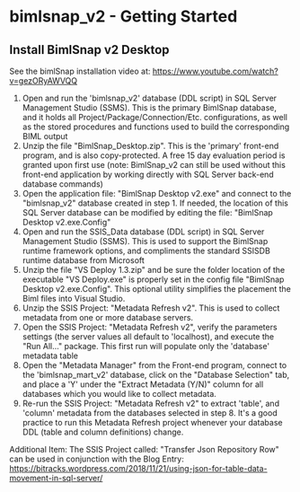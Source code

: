 # bimlsnap_v2 - Getting Started
## Install BimlSnap v2 Desktop

See the bimlSnap installation video at: https://www.youtube.com/watch?v=gezORyAWVQQ 

1. Open and run the 'bimlsnap_v2' database (DDL script) in SQL Server Management Studio (SSMS). This is the primary BimlSnap database, and it holds all Project/Package/Connection/Etc. configurations, as well as the stored procedures and functions used to build the corresponding BIML output
2. Unzip the file "BimlSnap_Desktop.zip". This is the 'primary' front-end program, and is also copy-protected. A free 15 day evaluation period is granted upon first use (note: BimlSnap_v2 can still be used without this front-end application by working directly with SQL Server back-end database commands)
3. Open the application file: "BimlSnap Desktop v2.exe" and connect to the "bimlsnap_v2" database created in step 1. If needed, the location of this SQL Server database can be modified by editing the file: "BimlSnap Desktop v2.exe.Config"
4. Open and run the SSIS_Data database (DDL script) in SQL Server Management Studio (SSMS). This is used to support the BimlSnap runtime framework options, and compliments the standard SSISDB runtime database from Microsoft
5. Unzip the file "VS Deploy 1.3.zip" and be sure the folder location of the executable "VS Deploy.exe" is properly set in the config file "BimlSnap Desktop v2.exe.Config". This optional utility simplifies the placement the Biml files into Visual Studio. 
6. Unzip the SSIS Project: "Metadata Refresh v2". This is used to collect metadata from one or more database servers.
7. Open the SSIS Project: "Metadata Refresh v2", verify the parameters settings (the server values all default to 'localhost), and execute the "Run All..." package. This first run will populate only the 'database' metadata table
8. Open the "Metadata Manager" from the Front-end program, connect to the 'bimlsnap_mart_v2' database, click on the "Database Selection" tab, and place a 'Y' under the "Extract Metadata (Y/N)" column for all databases which you would like to collect metadata.
9. Re-run the SSIS Project: "Metadata Refresh v2" to extract 'table', and 'column' metadata from the databases selected in step 8. It's a good practice to run this Metadata Refresh project whenever your database DDL (table and column definitions) change.

Additional Item:
The SSIS Project called: "Transfer Json Repository Row" can be used in conjunction with the Blog Entry: https://bitracks.wordpress.com/2018/11/21/using-json-for-table-data-movement-in-sql-server/
